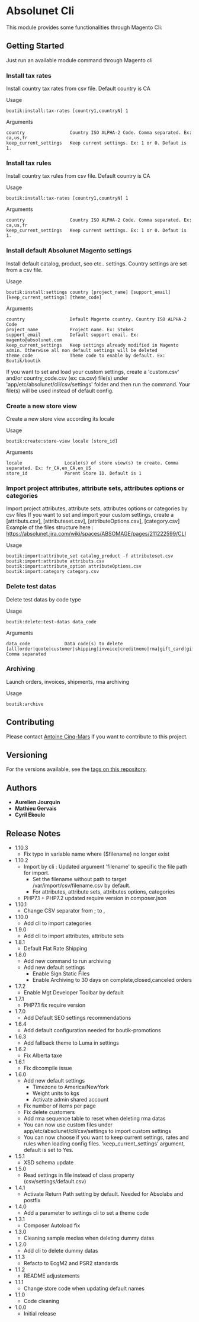 # Absolunet Cli

This module provides some functionalities through Magento Cli:

## Getting Started

Just run an available module command through Magento cli

### Install tax rates

Install country tax rates from csv file. Default country is CA

Usage

```
boutik:install:tax-rates [country1,countryN] 1
```

Arguments
```
country                 Country ISO ALPHA-2 Code. Comma separated. Ex: ca,us,fr
keep_current_settings   Keep current settings. Ex: 1 or 0. Defaut is 1.
```

### Install tax rules

Install country tax rules from csv file. Default country is CA

Usage

```
boutik:install:tax-rates [country1,countryN] 1
```

Arguments
```
country                 Country ISO ALPHA-2 Code. Comma separated. Ex: ca,us,fr
keep_current_settings   Keep current settings. Ex: 1 or 0. Defaut is 1.
```

### Install default Absolunet Magento settings

Install default catalog, product, seo etc.. settings.
Country settings are set from a csv file.

Usage

```
boutik:install:settings country [project_name] [support_email] [keep_current_settings] [theme_code] 
```

Arguments
```
country                 Default Magento country. Country ISO ALPHA-2 Code
project_name            Project name. Ex: Stokes
support_email           Default support email. Ex: magento@absolunet.com
keep_current_settings   Keep settings already modified in Magento admin. Otherwise all non default settings will be deleted
theme_code              Theme code to enable by default. Ex: Boutik/boutik
```

If you want to set and load your custom settings, create a 'custom.csv' and/or country_code.csv (ex: ca.csv) file(s) under 'app/etc/absolunet/cli/csv/settings' 
folder and then run the command. Your file(s) will be used instead of default config. 

### Create a new store view

Create a new store view according its locale

Usage

```
boutik:create:store-view locale [store_id]
```

Arguments
```
locale                Locale(s) of store view(s) to create. Comma separated. Ex: fr_CA,en_CA,en_US
store_id              Parent Store ID. Default is 1
```

### Import project attributes, attribute sets, attributes options or categories

Import project attributes, attribute sets, attributes options or categories by csv files
If you want to set and import your custom settings, create a [attributs.csv], [attributeset.csv], [attributeOptions.csv], [category.csv]
Example of the files structure here : https://absolunet.jira.com/wiki/spaces/ABSOMAGE/pages/211222599/CLI

Usage

```
boutik:import:attribute_set catalog_product -f attributeset.csv
boutik:import:attribute attributs.csv
boutik:import:attribute_option attributeOptions.csv
boutik:import:category category.csv
```

### Delete test datas

Delete test datas by code type

Usage

```
boutik:delete:test-datas data_code
```

Arguments
```
data_code             Data code(s) to delete  [all|order|quote|customer|shipping|invoice|creditmemo|rma|gift_card|gift_registry|product|category|review]. Comma separated
``` 

### Archiving

Launch orders, invoices, shipments, rma archiving

Usage

```
boutik:archive
``` 

## Contributing

Please contact [Antoine Cinq-Mars](mailto:acinq-mars@absolunet.com) if you want to contribute to this project.

## Versioning

For the versions available, see the [tags on this repository](https://bitbucket.org/absolunet/boutik-cli/downloads/?tab=tags). 

## Authors

* **Aurelien Jourquin**
* **Mathieu Gervais**
* **Cyril Ekoule**

## Release Notes
*   1.10.3
    * Fix typo in variable name where {$filename} no longer exist
*   1.10.2
    * Import by cli : Updated argument 'filename' to specific the file path for import.
        * Set the filename without path to target /var/import/csv/filename.csv by default.
        * For attributes, attribute sets, attributes options, categories
    * PHP7.1 + PHP7.2 updated require version in composer.json
*   1.10.1
    * Change CSV separator from ; to ,
*   1.10.0
    * Add cli to import categories
*   1.9.0
    * Add cli to import attributes, attribute sets
*   1.8.1
    * Default Flat Rate Shipping
*   1.8.0
    * Add new command to run archiving
    * Add new default settings
        * Enable Sign Static Files
        * Enable Archiving to 30 days on complete,closed,canceled orders
*   1.7.2
    * Enable Mgt Developer Toolbar by default
*   1.7.1
    * PHP7.1 fix require version
*   1.7.0
    * Add Default SEO settings recommendations
*   1.6.4
    * Add default configuration needed for boutik-promotions
*   1.6.3
    * Add fallback theme to Luma in settings
*   1.6.2
    * Fix Alberta taxe
*   1.6.1
    * Fix di:compile issue
*   1.6.0
    * Add new default settings
        * Timezone to America/NewYork
        * Weight units to kgs
        * Activate admin shared account
    * Fix number of items per page
    * Fix delete customers
    * Add rma sequence table to reset when deleting rma datas
    * You can now use custom files under app/etc/absolunet/cli/csv/settings to import custom settings
    * You can now choose if you want to keep current settings, rates and rules when loading config files. 'keep_current_settings' argument, default is set to Yes.
*   1.5.1
    * XSD schema update
*   1.5.0
    * Read settings in file instead of class property (csv/settings/default.csv)
*   1.4.1
    * Activate Return Path setting by default. Needed for Absolabs and postfix 
*   1.4.0
    * Add a parameter to settings cli to set a theme code
*   1.3.1
    * Composer Autoload fix
*   1.3.0
    * Cleaning sample medias when deleting dummy datas
*   1.2.0
    * Add cli to delete dummy datas
*   1.1.3
    * Refacto to EcgM2 and PSR2 standards 
*   1.1.2
    * README adjustements
*   1.1.1
    * Change store code when updating default names 
*   1.1.0
    * Code cleaning
*   1.0.0
    * Initial release

